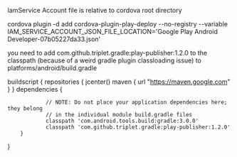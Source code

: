 IamService Account file is relative to cordova root directory

cordova plugin -d add cordova-plugin-play-deploy --no-registry --variable IAM_SERVICE_ACCOUNT_JSON_FILE_LOCATION='Google Play Android Developer-07b05227da33.json'

you need to add com.github.triplet.gradle:play-publisher:1.2.0 to the classpath (because of a weird gradle plugin classloading issue) to platforms/android/build.gradle

buildscript {
        repositories {
                jcenter()
                        maven {
                                url "https://maven.google.com"
                        }
        }
        dependencies {

                // NOTE: Do not place your application dependencies here; they belong
                // in the individual module build.gradle files
                classpath 'com.android.tools.build:gradle:3.0.0'
                classpath 'com.github.triplet.gradle:play-publisher:1.2.0'
        }
}

